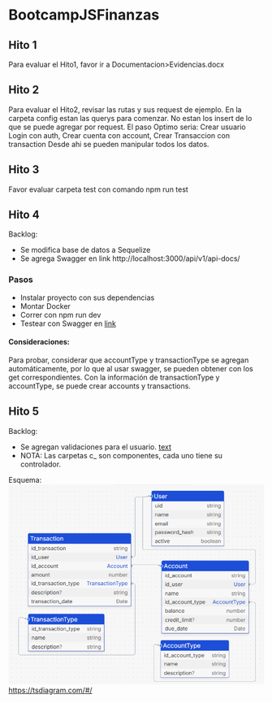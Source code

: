 # BootcampJSFinanzas

## Hito 1
Para evaluar el Hito1, favor ir a Documentacion>Evidencias.docx

## Hito 2
Para evaluar el Hito2, revisar las rutas y sus request de ejemplo. En la carpeta config estan las querys para comenzar. No estan los insert de lo que se puede agregar por request. El paso Optimo seria: Crear usuario Login con auth, Crear cuenta con account, Crear Transaccion con transaction Desde ahi se pueden manipular todos los datos.

## Hito 3
Favor evaluar carpeta test con comando npm run test

## Hito 4
Backlog:
- Se modifica base de datos a Sequelize 
- Se agrega Swagger en link http://localhost:3000/api/v1/api-docs/
### Pasos
- Instalar proyecto con sus dependencias
- Montar Docker
- Correr con npm run dev
- Testear con Swagger en [link](http://localhost:3000/api/v1/api-docs/)
#### Consideraciones:
Para probar, considerar que accountType y transactionType se agregan automáticamente, por lo que al usar swagger, se pueden obtener con los get correspondientes. 
Con la información de transactionType y accountType, se puede crear accounts y transactions.

## Hito 5
Backlog:
- Se agregan validaciones para el usuario. [text](src/c_auth/auth.schema.ts)
- NOTA: Las carpetas c_ son componentes, cada uno tiene su controlador.

Esquema:
![alt text](Documentacion/Esquema.png)
https://tsdiagram.com/#/